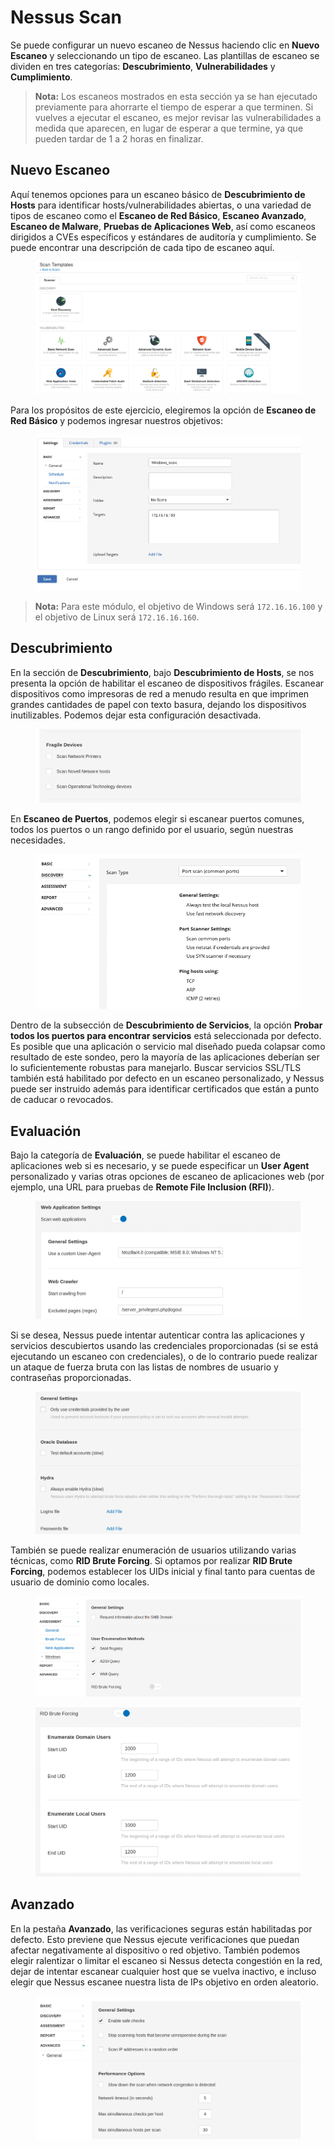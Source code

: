 # Nessus Scan

Se puede configurar un nuevo escaneo de Nessus haciendo clic en **Nuevo Escaneo** y seleccionando un tipo de escaneo. Las plantillas de escaneo se dividen en tres categorías: **Descubrimiento**, **Vulnerabilidades** y **Cumplimiento**.

> **Nota:** Los escaneos mostrados en esta sección ya se han ejecutado previamente para ahorrarte el tiempo de esperar a que terminen. Si vuelves a ejecutar el escaneo, es mejor revisar las vulnerabilidades a medida que aparecen, en lugar de esperar a que termine, ya que pueden tardar de 1 a 2 horas en finalizar.

## Nuevo Escaneo

Aquí tenemos opciones para un escaneo básico de **Descubrimiento de Hosts** para identificar hosts/vulnerabilidades abiertas, o una variedad de tipos de escaneo como el **Escaneo de Red Básico**, **Escaneo Avanzado**, **Escaneo de Malware**, **Pruebas de Aplicaciones Web**, así como escaneos dirigidos a CVEs específicos y estándares de auditoría y cumplimiento. Se puede encontrar una descripción de cada tipo de escaneo aquí.

<figure><img src="../../.gitbook/assets/nessus_scan_types.webp" alt=""><figcaption></figcaption></figure>

Para los propósitos de este ejercicio, elegiremos la opción de **Escaneo de Red Básico** y podemos ingresar nuestros objetivos:

<figure><img src="../../.gitbook/assets/general.webp" alt=""><figcaption></figcaption></figure>

> **Nota:** Para este módulo, el objetivo de Windows será `172.16.16.100` y el objetivo de Linux será `172.16.16.160`.

## Descubrimiento

En la sección de **Descubrimiento**, bajo **Descubrimiento de Hosts**, se nos presenta la opción de habilitar el escaneo de dispositivos frágiles. Escanear dispositivos como impresoras de red a menudo resulta en que imprimen grandes cantidades de papel con texto basura, dejando los dispositivos inutilizables. Podemos dejar esta configuración desactivada.

<figure><img src="../../.gitbook/assets/options.webp" alt=""><figcaption></figcaption></figure>

En **Escaneo de Puertos**, podemos elegir si escanear puertos comunes, todos los puertos o un rango definido por el usuario, según nuestras necesidades.

<figure><img src="../../.gitbook/assets/discovery.webp" alt=""><figcaption></figcaption></figure>

Dentro de la subsección de **Descubrimiento de Servicios**, la opción **Probar todos los puertos para encontrar servicios** está seleccionada por defecto. Es posible que una aplicación o servicio mal diseñado pueda colapsar como resultado de este sondeo, pero la mayoría de las aplicaciones deberían ser lo suficientemente robustas para manejarlo. Buscar servicios SSL/TLS también está habilitado por defecto en un escaneo personalizado, y Nessus puede ser instruido además para identificar certificados que están a punto de caducar o revocados.

## Evaluación

Bajo la categoría de **Evaluación**, se puede habilitar el escaneo de aplicaciones web si es necesario, y se puede especificar un **User Agent** personalizado y varias otras opciones de escaneo de aplicaciones web (por ejemplo, una URL para pruebas de **Remote File Inclusion (RFI)**).

<figure><img src="../../.gitbook/assets/webapp.webp" alt=""><figcaption></figcaption></figure>

Si se desea, Nessus puede intentar autenticar contra las aplicaciones y servicios descubiertos usando las credenciales proporcionadas (si se está ejecutando un escaneo con credenciales), o de lo contrario puede realizar un ataque de fuerza bruta con las listas de nombres de usuario y contraseñas proporcionadas.

<figure><img src="../../.gitbook/assets/hydra.webp" alt=""><figcaption></figcaption></figure>

También se puede realizar enumeración de usuarios utilizando varias técnicas, como **RID Brute Forcing**. Si optamos por realizar **RID Brute Forcing**, podemos establecer los UIDs inicial y final tanto para cuentas de usuario de dominio como locales.

<figure><img src="../../.gitbook/assets/userenum.webp" alt=""><figcaption></figcaption></figure>

<figure><img src="../../.gitbook/assets/ridbf.webp" alt=""><figcaption></figcaption></figure>

## Avanzado

En la pestaña **Avanzado**, las verificaciones seguras están habilitadas por defecto. Esto previene que Nessus ejecute verificaciones que puedan afectar negativamente al dispositivo o red objetivo. También podemos elegir ralentizar o limitar el escaneo si Nessus detecta congestión en la red, dejar de intentar escanear cualquier host que se vuelva inactivo, e incluso elegir que Nessus escanee nuestra lista de IPs objetivo en orden aleatorio.

<figure><img src="../../.gitbook/assets/advanced.webp" alt=""><figcaption></figcaption></figure>
